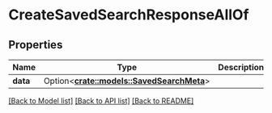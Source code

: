 # CreateSavedSearchResponseAllOf

## Properties

Name | Type | Description | Notes
------------ | ------------- | ------------- | -------------
**data** | Option<[**crate::models::SavedSearchMeta**](SavedSearchMeta.md)> |  | [optional]

[[Back to Model list]](../README.md#documentation-for-models) [[Back to API list]](../README.md#documentation-for-api-endpoints) [[Back to README]](../README.md)


